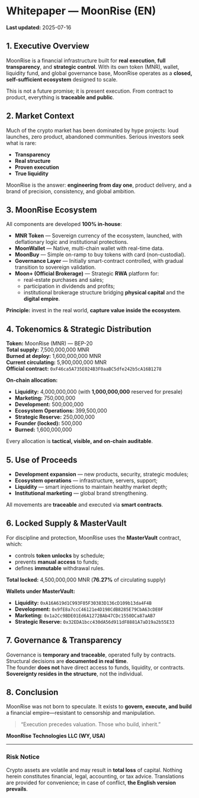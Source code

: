 # Whitepaper — MoonRise (EN)
**Last updated:** 2025-07-16

## 1. Executive Overview
MoonRise is a financial infrastructure built for **real execution**, **full transparency**, and **strategic control**. With its own token (MNR), wallet, liquidity fund, and global governance base, MoonRise operates as a **closed, self-sufficient ecosystem** designed to scale.

This is not a future promise; it is present execution. From contract to product, everything is **traceable and public**.

## 2. Market Context
Much of the crypto market has been dominated by hype projects: loud launches, zero product, abandoned communities. Serious investors seek what is rare:
- **Transparency**
- **Real structure**
- **Proven execution**
- **True liquidity**

MoonRise is the answer: **engineering from day one**, product delivery, and a brand of precision, consistency, and global ambition.

## 3. MoonRise Ecosystem
All components are developed **100% in-house**:

- **MNR Token** — Sovereign currency of the ecosystem, launched, with deflationary logic and institutional protections.  
- **MoonWallet** — Native, multi-chain wallet with real-time data.  
- **MoonBuy** — Simple on-ramp to buy tokens with card (non-custodial).  
- **Governance Layer** — Initially smart-contract controlled, with gradual transition to sovereign validation.  
- **Moon+ (Official Brokerage)** — Strategic **RWA** platform for:
  - real-estate purchases and sales;
  - participation in dividends and profits;
  - institutional brokerage structure bridging **physical capital** and the **digital empire**.

**Principle:** invest in the real world, **capture value inside the ecosystem**.

## 4. Tokenomics & Strategic Distribution
**Token:** MoonRise (MNR) — BEP-20  
**Total supply:** 7,500,000,000 MNR  
**Burned at deploy:** 1,600,000,000 MNR  
**Current circulating:** 5,900,000,000 MNR  
**Official contract:** `0xF46ca5A735E024B3F0aaBC5dfe242b5cA16B1278`

**On-chain allocation:**
- **Liquidity:** 4,000,000,000 (with **1,000,000,000** reserved for presale)  
- **Marketing:** 750,000,000  
- **Development:** 500,000,000  
- **Ecosystem Operations:** 399,500,000  
- **Strategic Reserve:** 250,000,000  
- **Founder (locked):** 500,000  
- **Burned:** 1,600,000,000

Every allocation is **tactical, visible, and on-chain auditable**.

## 5. Use of Proceeds
- **Development expansion** — new products, security, strategic modules;  
- **Ecosystem operations** — infrastructure, servers, support;  
- **Liquidity** — smart injections to maintain healthy market depth;  
- **Institutional marketing** — global brand strengthening.

All movements are **traceable** and executed via **smart contracts**.

## 6. Locked Supply & MasterVault
For discipline and protection, MoonRise uses the **MasterVault** contract, which:
- controls **token unlocks** by schedule;  
- prevents **manual access** to funds;  
- defines **immutable** withdrawal rules.

**Total locked:** 4,500,000,000 MNR (**76.27%** of circulating supply)

**Wallets under MasterVault:**
- **Liquidity:** `0xA16A619d1C993F05F30383D136cD109b13da4F4B`  
- **Development:** `0x9fE8a7ccC46121e4D198CdB8285E79CbA63cDE0F`  
- **Marketing:** `0x1a2Cc9BDE01Ed6A1272BAb47CDc1550DCa87aAB7`  
- **Strategic Reserve:** `0x32EDA1bcc430dA56d911dF8881A7aD19a2b55E33`

## 7. Governance & Transparency
Governance is **temporary and traceable**, operated fully by contracts. Structural decisions are **documented in real time**.  
The founder **does not** have direct access to funds, liquidity, or contracts. **Sovereignty resides in the structure**, not the individual.

## 8. Conclusion
MoonRise was not born to speculate. It exists to **govern, execute, and build** a financial empire—resistant to censorship and manipulation.

> “Execution precedes valuation. Those who build, inherit.”

**MoonRise Technologies LLC (WY, USA)**

---

### Risk Notice
Crypto assets are volatile and may result in **total loss** of capital. Nothing herein constitutes financial, legal, accounting, or tax advice. Translations are provided for convenience; in case of conflict, **the English version prevails**.
